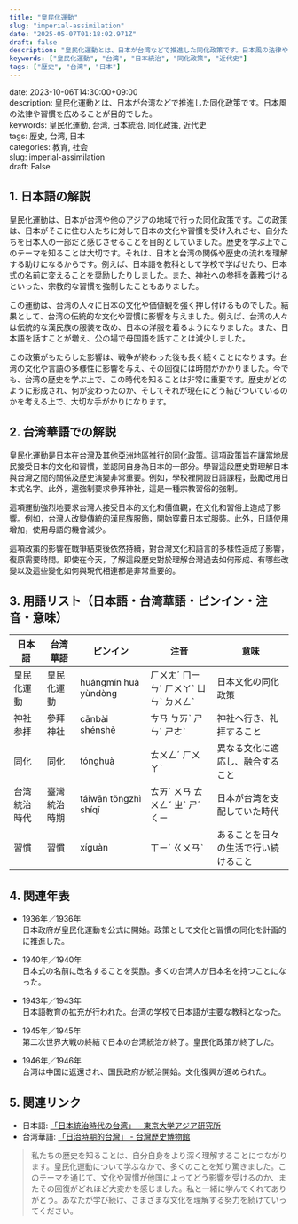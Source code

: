 ```yaml
---
title: "皇民化運動"
slug: "imperial-assimilation"
date: "2025-05-07T01:18:02.971Z"
draft: false
description: "皇民化運動とは、日本が台湾などで推進した同化政策です。日本風の法律や習慣を広めることが目的でした。"
keywords: ["皇民化運動", "台湾", "日本統治", "同化政策", "近代史"]
tags: ["歴史", "台湾", "日本"]
---
```


date: 2023-10-06T14:30:00+09:00  
description: 皇民化運動とは、日本が台湾などで推進した同化政策です。日本風の法律や習慣を広めることが目的でした。  
keywords: 皇民化運動, 台湾, 日本統治, 同化政策, 近代史  
tags: 歴史, 台湾, 日本  
categories: 教育, 社会  
slug: imperial-assimilation  
draft: False  

## 1. 日本語の解説
皇民化運動は、日本が台湾や他のアジアの地域で行った同化政策です。この政策は、日本がそこに住む人たちに対して日本の文化や習慣を受け入れさせ、自分たちを日本人の一部だと感じさせることを目的としていました。歴史を学ぶ上でこのテーマを知ることは大切です。それは、日本と台湾の関係や歴史の流れを理解する助けになるからです。例えば、日本語を教科として学校で学ばせたり、日本式の名前に変えることを奨励したりしました。また、神社への参拝を義務づけるといった、宗教的な習慣を強制したこともありました。

この運動は、台湾の人々に日本の文化や価値観を強く押し付けるものでした。結果として、台湾の伝統的な文化や習慣に影響を与えました。例えば、台湾の人々は伝統的な漢民族の服装を改め、日本の洋服を着るようになりました。また、日本語を話すことが増え、公の場で母国語を話すことは減少しました。

この政策がもたらした影響は、戦争が終わった後も長く続くことになります。台湾の文化や言語の多様性に影響を与え、その回復には時間がかかりました。今でも、台湾の歴史を学ぶ上で、この時代を知ることは非常に重要です。歴史がどのように形成され、何が変わったのか、そしてそれが現在にどう結びついているのかを考える上で、大切な手がかりになります。

## 2. 台湾華語での解説  
皇民化運動是日本在台灣及其他亞洲地區推行的同化政策。這項政策旨在讓當地居民接受日本的文化和習慣，並認同自身為日本的一部分。學習這段歷史對理解日本與台灣之間的關係及歷史演變非常重要。例如，學校裡開設日語課程，鼓勵改用日本式名字。此外，還強制要求參拜神社，這是一種宗教習俗的強制。

這項運動強烈地要求台灣人接受日本的文化和價值觀，在文化和習俗上造成了影響。例如，台灣人改變傳統的漢民族服飾，開始穿戴日本式服裝。此外，日語使用增加，使用母語的機會減少。

這項政策的影響在戰爭結束後依然持續，對台灣文化和語言的多樣性造成了影響，復原需要時間。即使在今天，了解這段歷史對於理解台灣過去如何形成、有哪些改變以及這些變化如何與現代相連都是非常重要的。

## 3. 用語リスト（日本語・台湾華語・ピンイン・注音・意味）
| 日本語     | 台湾華語            | ピンイン         | 注音      | 意味                                      |
|-----------|-------------------|-----------------|----------|------------------------------------------|
| 皇民化運動 | 皇民化運動         | huángmín huà yùndòng | ㄏㄨㄤˊ ㄇㄧㄣˊ ㄏㄨㄚˋ ㄩㄣˋ ㄉㄨㄥˋ | 日本文化の同化政策                      |
| 神社参拝   | 參拜神社          | cānbài shénshè | ㄘㄢ ㄅㄞˋ ㄕㄣˊ ㄕㄜˋ | 神社へ行き、礼拝すること                  |
| 同化      | 同化             | tónghuà          | ㄊㄨㄥˊ ㄏㄨㄚˋ | 異なる文化に適応し、融合すること          |
| 台湾統治時代| 臺灣統治時期      | táiwān tǒngzhì shíqī | ㄊㄞˊ ㄨㄢ ㄊㄨㄥˇ ㄓˋ ㄕˊ ㄑㄧ | 日本が台湾を支配していた時代             |
| 習慣      | 習慣             | xíguàn           | ㄒㄧˊ ㄍㄨㄢˋ | あることを日々の生活で行い続けること      |

## 4. 関連年表
- 1936年／1936年  
  日本政府が皇民化運動を公式に開始。政策として文化と習慣の同化を計画的に推進した。  

- 1940年／1940年  
  日本式の名前に改名することを奨励。多くの台湾人が日本名を持つことになった。  

- 1943年／1943年  
  日本語教育の拡充が行われた。台湾の学校で日本語が主要な教科となった。  

- 1945年／1945年  
  第二次世界大戦の終結で日本の台湾統治が終了。皇民化政策が終了した。  

- 1946年／1946年  
  台湾は中国に返還され、国民政府が統治開始。文化復興が進められた。

## 5. 関連リンク  
- 日本語: [「日本統治時代の台湾」 - 東京大学アジア研究所](https://www.ioc.u-tokyo.ac.jp/index.html)
- 台湾華語: [「日治時期的台灣」 - 台灣歷史博物館](https://www.nmh.gov.tw)

> 私たちの歴史を知ることは、自分自身をより深く理解することにつながります。皇民化運動について学ぶなかで、多くのことを知り驚きました。このテーマを通じて、文化や習慣が他国によってどう影響を受けるのか、またその回復がどれほど大変かを感じました。私と一緒に学んでくれてありがとう。あなたが学び続け、さまざまな文化を理解する努力を続けていってください。